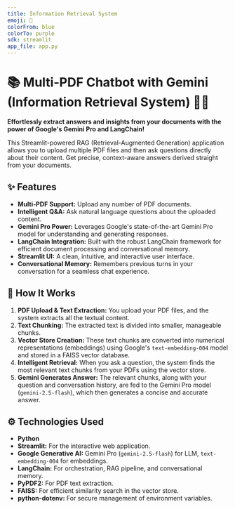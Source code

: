 ```yaml
---
title: Information Retrieval System
emoji: 🧠
colorFrom: blue
colorTo: purple
sdk: streamlit 
app_file: app.py
---
```



# 📚 Multi-PDF Chatbot with Gemini (Information Retrieval System) 🧠✨

**Effortlessly extract answers and insights from your documents with the power of Google's Gemini Pro and LangChain!**

This Streamlit-powered RAG (Retrieval-Augmented Generation) application allows you to upload multiple PDF files and then ask questions directly about their content. Get precise, context-aware answers derived straight from your documents.


## ✨ Features

* **Multi-PDF Support:** Upload any number of PDF documents.
* **Intelligent Q&A:** Ask natural language questions about the uploaded content.
* **Gemini Pro Power:** Leverages Google's state-of-the-art Gemini Pro model for understanding and generating responses.
* **LangChain Integration:** Built with the robust LangChain framework for efficient document processing and conversational memory.
* **Streamlit UI:** A clean, intuitive, and interactive user interface.
* **Conversational Memory:** Remembers previous turns in your conversation for a seamless chat experience.


## 🚀 How It Works

1.  **PDF Upload & Text Extraction:** You upload your PDF files, and the system extracts all the textual content.
2.  **Text Chunking:** The extracted text is divided into smaller, manageable chunks.
3.  **Vector Store Creation:** These text chunks are converted into numerical representations (embeddings) using Google's `text-embedding-004` model and stored in a FAISS vector database.
4.  **Intelligent Retrieval:** When you ask a question, the system finds the most relevant text chunks from your PDFs using the vector store.
5.  **Gemini Generates Answer:** The relevant chunks, along with your question and conversation history, are fed to the Gemini Pro model (`gemini-2.5-flash`), which then generates a concise and accurate answer.


## ⚙️ Technologies Used

* **Python**
* **Streamlit:** For the interactive web application.
* **Google Generative AI:** Gemini Pro (`gemini-2.5-flash`) for LLM, `text-embedding-004` for embeddings.
* **LangChain:** For orchestration, RAG pipeline, and conversational memory.
* **PyPDF2:** For PDF text extraction.
* **FAISS:** For efficient similarity search in the vector store.
* **python-dotenv:** For secure management of environment variables.
